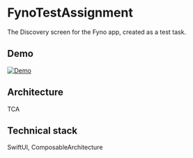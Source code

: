 # FynoTestAssignment
The Discovery screen for the Fyno app, created as a test task.

## Demo
[![Demo](https://drive.google.com/file/d/1jJKsOfzqbNVCrAtPPMmEnXqY2G2rjvzI/view?usp=sharing)](https://drive.google.com/file/d/1sgShKRPG9Fa-fgZrJelZFqY0vahXZ3g2/view?usp=sharing)

## Architecture
TCA

## Technical stack
SwiftUI, ComposableArchitecture
